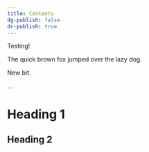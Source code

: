 ```yaml
---
title: Contents
dg-publish: false
dr-publish: true
---
```



Testing!

The quick brown fox jumped over the lazy dog.

New bit. 

…


# Heading 1

## Heading 2
